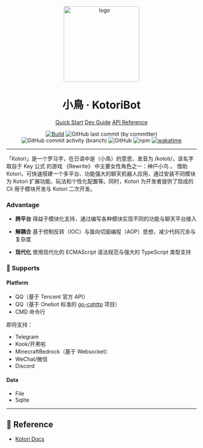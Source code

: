 <!-- markdownlint-disable -->

<div align="center">
<img src="https://kotori.js.org/favicon.svg" width="200px" height="200px" alt="logo"/>

# 小鳥 · KotoriBot

<!-- 帮我翻译一下内容为英文，句意不改变 -->

[Quick Start](https://kotori.js.org/base/)
[Dev Guide](https://kotori.js.org/guide/)
[API Reference](https://kotori.js.org/api/)

[![Build](https://github.com/kotorijs/kotori/actions/workflows/build.yml/badge.svg)](https://github.com/kotorijs/kotori/actions/workflows/build.yml)
![GitHub last commit (by committer)](https://img.shields.io/github/last-commit/biyuehu/biyuehu)
![GitHub commit activity (branch)](https://img.shields.io/github/commit-activity/t/kotorijs/kotori/master)
![GitHub](https://img.shields.io/github/license/biyuehu/kotori-bot?color=deepgreen)
![npm](https://img.shields.io/npm/v/kotori-bot)
[![wakatime](https://wakatime.com/badge/user/018dc603-712a-4205-a226-d4c9ccd0d02b/project/018dc605-aa92-43d3-b2a7-ed9829c0212e.svg)](https://wakatime.com/badge/user/018dc603-712a-4205-a226-d4c9ccd0d02b/project/018dc605-aa92-43d3-b2a7-ed9829c0212e)

</div>

---

「Kotori」是一个罗马字，在日语中是（小鳥）的意思，发音为 /kotolɪ/，该名字取自于 Key 公式 的游戏 《Rewrite》 中主要女性角色之一：神户小鸟 。 借助 Kotori，可快速搭建一个多平台、功能强大的聊天机器人应用，通过安装不同模块为 Kotori 扩展功能、玩法和个性化配置等。同时，Kotori 为开发者提供了现成的 Cli 用于模块开发与 Kotori 二次开发。

### Advantage

- **跨平台**
  得益于模块化支持，通过编写各种模块实现不同的功能与聊天平台接入

- **解耦合**
  基于控制反转（IOC）与面向切面编程（AOP）思想，减少代码冗余与复杂度

- **现代化**
  使用现代化的 ECMAScript 语法规范与强大的 TypeScript 类型支持

### 🧊 Supports

#### Platform

- QQ（基于 Tencent 官方 API）
- QQ（基于 Onebot 标准的 [go-cqhttp](https://github.com/Mrs4s/go-cqhttp) 项目）
- CMD 命令行

即将支持：

- Telegram
- Kook/开黑啦
- MinecraftBedrock（基于 Websocket）
- WeChat/微信
- Discord

#### Data

- File
- Sqlite

---

## 📜 Reference

- [Kotori Docs](https://kotori.js.org/)
